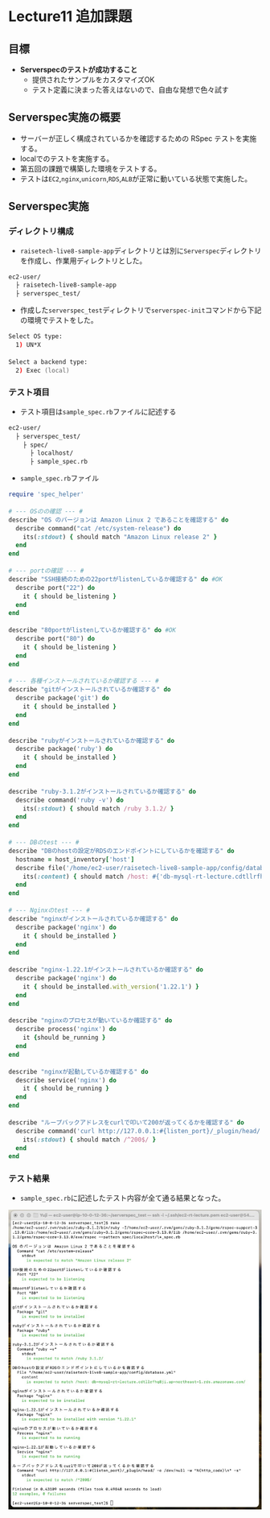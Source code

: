 # Lecture11 追加課題

## 目標

- **Serverspecのテストが成功すること**
  - 提供されたサンプルをカスタマイズOK
  - テスト定義に決まった答えはないので、自由な発想で色々試す


## Serverspec実施の概要

- サーバーが正しく構成されているかを確認するための RSpec テストを実施する。
- localでのテストを実施する。
- 第五回の課題で構築した環境をテストする。
- テストは`EC2`,`nginx`,`unicorn`,`RDS`,`ALB`が正常に動いている状態で実施した。


## Serverspec実施

### ディレクトリ構成

- `raisetech-live8-sample-app`ディレクトリとは別に`Serverspec`ディレクトリを作成し、作業用ディレクトリとした。

```zsh
ec2-user/
  ├ raisetech-live8-sample-app
  ├ serverspec_test/
```


- 作成した`serverspec_test`ディレクトリで`serverspec-init`コマンドから下記の環境でテストをした。

```zsh
Select OS type:
  1) UN*X

Select a backend type:
  2) Exec (local)
```


### テスト項目

- テスト項目は`sample_spec.rb`ファイルに記述する

```zsh
ec2-user/
  ├ serverspec_test/
    ├ spec/
      ├ localhost/
      ├ sample_spec.rb
```


- `sample_spec.rb`ファイル

```ruby
require 'spec_helper'

# --- OSのの確認 --- #
describe "OS のバージョンは Amazon Linux 2 であることを確認する" do
  describe command("cat /etc/system-release") do
    its(:stdout) { should match "Amazon Linux release 2" }
  end
end

# --- portの確認 --- #
describe "SSH接続のための22portがlistenしているか確認する" do #OK
  describe port("22") do
    it { should be_listening } 
  end
end

describe "80portがlistenしているか確認する" do #OK
  describe port("80") do
    it { should be_listening }
  end
end

# --- 各種インストールされているか確認する --- #
describe "gitがインストールされているか確認する" do
  describe package('git') do
    it { should be_installed }
  end
end

describe "rubyがインストールされているか確認する" do
  describe package('ruby') do
    it { should be_installed } 
  end
end

describe "ruby-3.1.2がインストールされているか確認する" do
  describe command('ruby -v') do
    its(:stdout) { should match /ruby 3.1.2/ }
  end
end

# --- DBのtest --- #
describe "DBのhostの設定がRDSのエンドポイントにしているかを確認する" do
  hostname = host_inventory['host']
  describe file('/home/ec2-user/raisetech-live8-sample-app/config/database.yml') do
    its(:content) { should match /host: #{'db-mysql-rt-lecture.cdtllrfhq8ji.ap-northeast-1.rds.amazonaws.com'}/ }
  end
end

# --- Nginxのtest --- #
describe "nginxがインストールされているか確認する" do
  describe package('nginx') do
    it { should be_installed }
  end
end

describe "nginx-1.22.1がインストールされているか確認する" do
  describe package('nginx') do
    it { should be_installed.with_version('1.22.1') }
  end
end

describe "nginxのプロセスが動いているか確認する" do
  describe process('nginx') do
    it {should be_running }
  end
end

describe "nginxが起動しているか確認する" do
  describe service('nginx') do
    it { should be_running }
  end
end

describe "ループバックアドレスをcurlで叩いて200が返ってくるかを確認する" do
  describe command('curl http://127.0.0.1:#{listen_port}/_plugin/head/ -o /dev/null -w "%{http_code}\n" -s') do
    its(:stdout) { should match /^200$/ }
  end
end
```


### テスト結果

- `sample_spec.rb`に記述したテスト内容が全て通る結果となった。

![02_sp](images/lecture11/02_sp.jpg)
